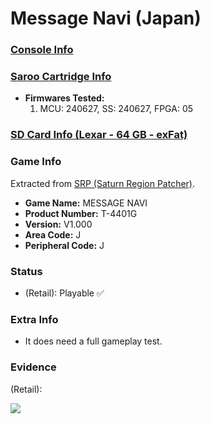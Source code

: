 # Message Navi (Japan)

### [Console Info](../../../../../Info/Consoles/VA13/README.md)

### [Saroo Cartridge Info](../../../../../Info/Cartridges/RetroGameParadiseStore/1.32F/README.md)

- <b>Firmwares Tested:</b>
  1. MCU: 240627, SS: 240627, FPGA: 05

### [SD Card Info (Lexar - 64 GB - exFat)](../../../../../Info/SdCards/Lexar/64GB/exfat/README.md)

### Game Info

Extracted from [SRP (Saturn Region Patcher)](https://segaxtreme.net/resources/saturn-region-patcher.81/download).

- <b>Game Name:</b> MESSAGE NAVI
- <b>Product Number:</b> T-4401G
- <b>Version:</b> V1.000
- <b>Area Code:</b> J
- <b>Peripheral Code:</b> J

### Status

- (Retail): Playable :white_check_mark:

### Extra Info

- It does need a full gameplay test.

### Evidence

(Retail):

[![](https://img.youtube.com/vi/uv5gnzXYwoo/0.jpg)](https://www.youtube.com/watch?v=uv5gnzXYwoo)
